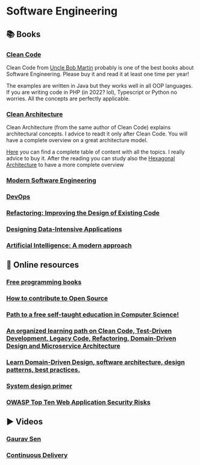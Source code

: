 # Software Engineering

## 📚 Books 

### [Clean Code](https://www.amazon.it/Clean-Code-Handbook-Software-Craftsmanship/dp/0132350882)
Clean Code from [Uncle Bob Martin](http://cleancoder.com/) probably is one of the best books about Software Engineering.
Please buy it and read it at least one time per year! 

The examples are written in Java but they works well in all OOP languages. 
If you are writing code in PHP (in 2022? lol), Typescript or Python no worries. All the concepts are perfectly applicable.


### [Clean Architecture](https://www.amazon.it/Clean-Architecture-Craftsmans-Software-Structure/dp/0134494164)
Clean Architecture (from the same author of Clean Code) explains architectural concepts. I advice to readt it only after Clean Code. You will have a complete overview on a great architecture model.

[Here](https://www.oreilly.com/library/view/clean-architecture-a/9780134494272/) you can find a complete table of content with all the topics. I really advice to buy it. After the reading you can study also the [Hexagonal Architecture](https://en.wikipedia.org/wiki/Hexagonal_architecture_(software)) to have a more complete overview


### [Modern Software Engineering](https://www.amazon.it/Modern-Software-Engineering-Discipline-Development/dp/0137314914)
### [DevOps](https://www.amazon.it/DevOps-integrare-development-operations-migliorare/dp/8850334508)
### [Refactoring: Improving the Design of Existing Code](https://www.amazon.it/Refactoring-Improving-Design-Existing-Code/dp/0134757599)
### [Designing Data-Intensive Applications](https://www.amazon.it/Designing-Data-Intensive-Applications-Reliable-Maintainable/dp/1449373321/)
### [Artificial Intelligence: A modern approach](https://www.amazon.it/Artificial-Intelligence-Modern-Approach-Global/dp/1292401133)


## 🔗 Online resources 

### [Free programming books](https://github.com/EbookFoundation/free-programming-books)
### [How to contribute to Open Source](https://opensource.guide/how-to-contribute/)
### [Path to a free self-taught education in Computer Science!](https://github.com/ossu/computer-science)
### [An organized learning path on Clean Code, Test-Driven Development, Legacy Code, Refactoring, Domain-Driven Design and Microservice Architecture](https://github.com/joebew42/study-path)
### [Learn Domain-Driven Design, software architecture, design patterns, best practices.](https://github.com/Sairyss/domain-driven-hexagon)
### [System design primer](https://github.com/donnemartin/system-design-primer)
### [OWASP Top Ten Web Application Security Risks](https://owasp.org/www-project-top-ten/)

## ▶️ Videos
### [Gaurav Sen](https://www.youtube.com/c/GauravSensei)
### [Continuous Delivery](https://www.youtube.com/c/ContinuousDelivery)